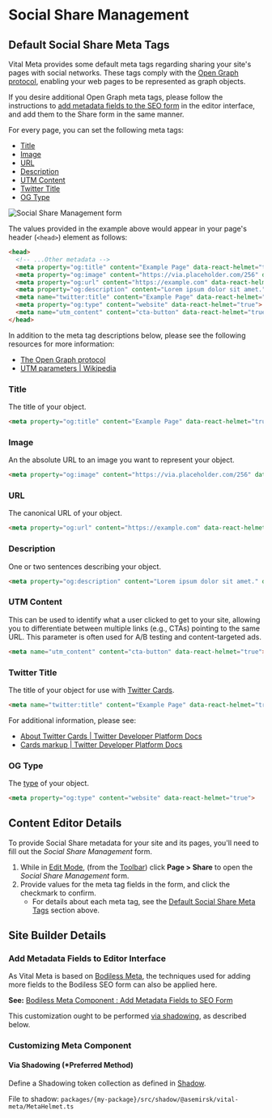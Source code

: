 # Social Share Management

## Default Social Share Meta Tags

Vital Meta provides some default meta tags regarding sharing your site's pages with social networks.
These tags comply with the [Open Graph protocol](https://ogp.me/ ':target=_blank'), enabling your
web pages to be represented as graph objects.

If you desire additional Open Graph meta tags, please follow the instructions to [add metadata
fields to the SEO form](/Components/Meta#add-metadata-fields-to-seo-form) in the editor interface,
and add them to the Share form in the same manner.

For every page, you can set the following meta tags:

- [Title](#title)
- [Image](#image)
- [URL](#url)
- [Description](#description)
- [UTM Content](#utm-content)
- [Twitter Title](#twitter-title)
- [OG Type](#og-type)

![Social Share Management form](/assets/SocialShareManagementForm.jpg ':size=50%')

The values provided in the example above would appear in your page's header (`<head>`) element as
follows:

```html
<head>
  <!-- ...Other metadata -->
  <meta property="og:title" content="Example Page" data-react-helmet="true">
  <meta property="og:image" content="https://via.placeholder.com/256" data-react-helmet="true">
  <meta property="og:url" content="https://example.com" data-react-helmet="true">
  <meta property="og:description" content="Lorem ipsum dolor sit amet." data-react-helmet="true">
  <meta name="twitter:title" content="Example Page" data-react-helmet="true">
  <meta property="og:type" content="website" data-react-helmet="true">
  <meta name="utm_content" content="cta-button" data-react-helmet="true">
</head>
```

In addition to the meta tag descriptions below, please see the following resources for more
information:

- [The Open Graph protocol](https://ogp.me/)
- [UTM parameters | Wikipedia](https://en.wikipedia.org/wiki/UTM_parameters)

### Title

The title of your object.

```html
<meta property="og:title" content="Example Page" data-react-helmet="true">
```

### Image

An the absolute URL to an image you want to represent your object.

```html
<meta property="og:image" content="https://via.placeholder.com/256" data-react-helmet="true">
```

### URL

The canonical URL of your object.

```html
<meta property="og:url" content="https://example.com" data-react-helmet="true">
```

### Description

One or two sentences describing your object.

```html
<meta property="og:description" content="Lorem ipsum dolor sit amet." data-react-helmet="true">
```

### UTM Content

This can be used to identify what a user clicked to get to your site, allowing you to differentiate
between multiple links (e.g., CTAs) pointing to the same URL. This parameter is often used for A/B
testing and content-targeted ads.

```html
<meta name="utm_content" content="cta-button" data-react-helmet="true">
```

### Twitter Title

The title of your object for use with [Twitter
Cards](https://developer.twitter.com/en/docs/twitter-for-websites/cards/overview/abouts-cards
':target=_blank').

```html
<meta name="twitter:title" content="Example Page" data-react-helmet="true">
```

For additional information, please see:

- [About Twitter Cards | Twitter Developer Platform Docs](https://developer.twitter.com/en/docs/twitter-for-websites/cards/overview/abouts-cards ':target=_blank')
- [Cards markup | Twitter Developer Platform Docs](https://developer.twitter.com/en/docs/twitter-for-websites/cards/overview/markup ':target=_blank')

### OG Type

The [type](https://ogp.me/#types ':target=_blank') of your object.

```html
<meta property="og:type" content="website" data-react-helmet="true">
```

## Content Editor Details

To provide Social Share metadata for your site and its pages, you'll need to fill out the _Social
Share Management_ form.

01. While in [Edit Mode](/ContentEditorUserGuide/#edit-mode), (from the
    [Toolbar](/ContentEditorUserGuide/#toolbar)) click **Page > Share** to open the _Social Share
    Management_ form.
01. Provide values for the meta tag fields in the form, and click the checkmark to confirm.
    - For details about each meta tag, see the [Default Social Share Meta
      Tags](#default-social-share-meta-tags) section above.

## Site Builder Details

### Add Metadata Fields to Editor Interface

As Vital Meta is based on [Bodiless Meta](/Components/Meta), the techniques used for adding more
fields to the Bodiless SEO form can also be applied here.

**See:** [Bodiless Meta Component : Add Metadata Fields to SEO Form](/Components/Meta#add-metadata-fields-to-seo-form)

This customization ought to be performed [via shadowing](#via-shadowing-preferred-method), as
described below.

### Customizing Meta Component

#### Via Shadowing (*Preferred Method)

Define a Shadowing token collection as defined in [Shadow](../VitalElements/Shadow).

File to shadow: `packages/{my-package}/src/shadow/@asemirsk/vital-meta/MetaHelmet.ts`
